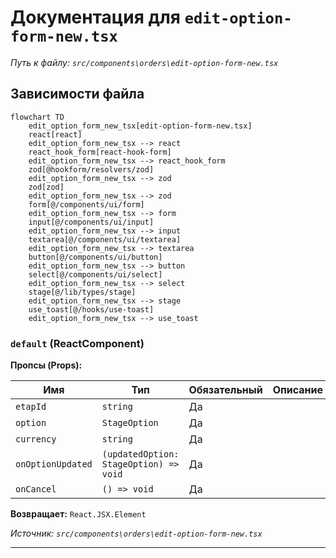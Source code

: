 # Документация для `edit-option-form-new.tsx`

*Путь к файлу: `src/components\orders\edit-option-form-new.tsx`*

## Зависимости файла

```mermaid
flowchart TD
    edit_option_form_new_tsx[edit-option-form-new.tsx]
    react[react]
    edit_option_form_new_tsx --> react
    react_hook_form[react-hook-form]
    edit_option_form_new_tsx --> react_hook_form
    zod[@hookform/resolvers/zod]
    edit_option_form_new_tsx --> zod
    zod[zod]
    edit_option_form_new_tsx --> zod
    form[@/components/ui/form]
    edit_option_form_new_tsx --> form
    input[@/components/ui/input]
    edit_option_form_new_tsx --> input
    textarea[@/components/ui/textarea]
    edit_option_form_new_tsx --> textarea
    button[@/components/ui/button]
    edit_option_form_new_tsx --> button
    select[@/components/ui/select]
    edit_option_form_new_tsx --> select
    stage[@/lib/types/stage]
    edit_option_form_new_tsx --> stage
    use_toast[@/hooks/use-toast]
    edit_option_form_new_tsx --> use_toast
```

### `default` (ReactComponent)

**Пропсы (Props):**

| Имя | Тип | Обязательный | Описание |
|---|---|---|---|
| `etapId` | `string` | Да |  |
| `option` | `StageOption` | Да |  |
| `currency` | `string` | Да |  |
| `onOptionUpdated` | `(updatedOption: StageOption) => void` | Да |  |
| `onCancel` | `() => void` | Да |  |

**Возвращает:** `React.JSX.Element`

*Источник: `src/components\orders\edit-option-form-new.tsx`*

---
